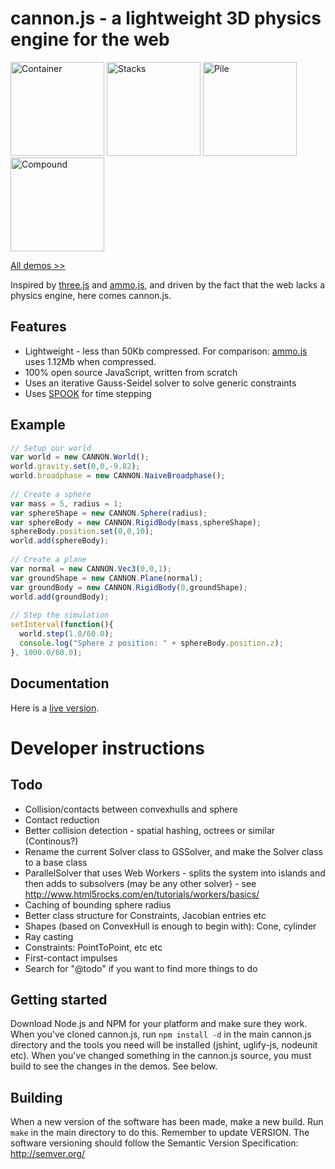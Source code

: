 # cannon.js - a lightweight 3D physics engine for the web

<a href="http://schteppe.github.com/cannon.js/demos/container.html"><img src="http://schteppe.github.com/cannon.js/images/container2.png" height="150" alt="Container"></a>
<a href="http://schteppe.github.com/cannon.js/demos/stacks.html"><img src="http://schteppe.github.com/cannon.js/images/stack.png" height="150" alt="Stacks"></a>
<a href="http://schteppe.github.com/cannon.js/demos/pile2.html"><img src="http://schteppe.github.com/cannon.js/images/pile.png" height="150" alt="Pile"></a>
<a href="http://schteppe.github.com/cannon.js/demos/compound.html"><img src="http://schteppe.github.com/cannon.js/images/compound.png" height="150" alt="Compound"></a>

<a href="http://schteppe.github.com/cannon.js"> All demos >></a>

Inspired by [three.js](https://github.com/mrdoob/three.js) and [ammo.js](https://github.com/kripken/ammo.js), and driven by the fact that the web lacks a physics engine, here comes cannon.js.

## Features

* Lightweight - less than 50Kb compressed. For comparison: [ammo.js](https://github.com/kripken/ammo.js/) uses 1.12Mb when compressed.
* 100% open source JavaScript, written from scratch
* Uses an iterative Gauss-Seidel solver to solve generic constraints
* Uses [SPOOK](https://www8.cs.umu.se/kurser/5DV058/VT09/lectures/spooknotes.pdf) for time stepping

## Example

```javascript
// Setup our world
var world = new CANNON.World();
world.gravity.set(0,0,-9.82);
world.broadphase = new CANNON.NaiveBroadphase();
    
// Create a sphere
var mass = 5, radius = 1;
var sphereShape = new CANNON.Sphere(radius);
var sphereBody = new CANNON.RigidBody(mass,sphereShape);
sphereBody.position.set(0,0,10);
world.add(sphereBody);
    
// Create a plane
var normal = new CANNON.Vec3(0,0,1);
var groundShape = new CANNON.Plane(normal);
var groundBody = new CANNON.RigidBody(0,groundShape);
world.add(groundBody);
    
// Step the simulation
setInterval(function(){
  world.step(1.0/60.0);
  console.log("Sphere z position: " + sphereBody.position.z);
}, 1000.0/60.0);
```

## Documentation

Here is a [live version](http://schteppe.github.com/ghdoc/#schteppe/cannon.js/master).

# Developer instructions

## Todo

* Collision/contacts between convexhulls and sphere
* Contact reduction
* Better collision detection - spatial hashing, octrees or similar (Continous?)
* Rename the current Solver class to GSSolver, and make the Solver class to a base class
* ParallelSolver that uses Web Workers - splits the system into islands and then adds to subsolvers (may be any other solver) - see http://www.html5rocks.com/en/tutorials/workers/basics/
* Caching of bounding sphere radius
* Better class structure for Constraints, Jacobian entries etc
* Shapes (based on ConvexHull is enough to begin with): Cone, cylinder
* Ray casting
* Constraints: PointToPoint, etc etc
* First-contact impulses
* Search for "@todo" if you want to find more things to do

## Getting started

Download Node.js and NPM for your platform and make sure they work. When you've cloned cannon.js, run <code>npm install -d</code> in the main cannon.js directory and the tools you need will be installed (jshint, uglify-js, nodeunit etc).
When you've changed something in the cannon.js source, you must build to see the changes in the demos. See below.

## Building

When a new version of the software has been made, make a new build. Run <code>make</code> in the main directory to do this. Remember to update VERSION. The software versioning should follow the Semantic Version Specification: http://semver.org/